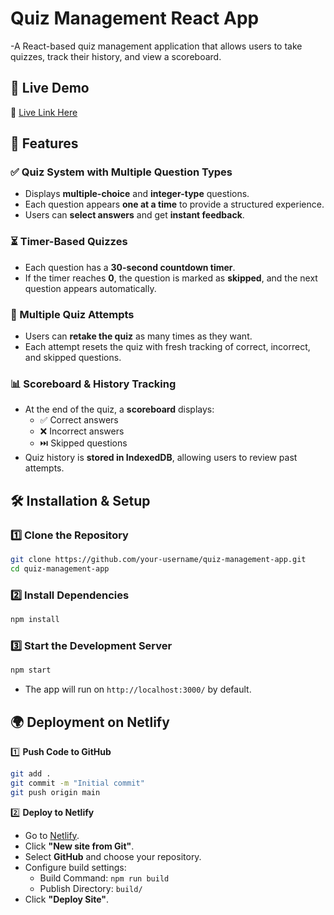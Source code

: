 # Quiz Management React App
-A React-based quiz management application that allows users to take quizzes, track their history, and view a scoreboard.

## 🚀 Live Demo
🔗 [Live Link Here](https://quize4u.netlify.app/)  

## 📌 Features

### ✅ Quiz System with Multiple Question Types
- Displays **multiple-choice** and **integer-type** questions.
- Each question appears **one at a time** to provide a structured experience.
- Users can **select answers** and get **instant feedback**.

### ⏳ Timer-Based Quizzes
- Each question has a **30-second countdown timer**.
- If the timer reaches **0**, the question is marked as **skipped**, and the next question appears automatically.

### 🔄 Multiple Quiz Attempts
- Users can **retake the quiz** as many times as they want.
- Each attempt resets the quiz with fresh tracking of correct, incorrect, and skipped questions.

### 📊 Scoreboard & History Tracking
- At the end of the quiz, a **scoreboard** displays:
  - ✅ Correct answers
  - ❌ Incorrect answers
  - ⏭️ Skipped questions
- Quiz history is **stored in IndexedDB**, allowing users to review past attempts.

## 🛠️ Installation & Setup

### 1️⃣ Clone the Repository
```bash
git clone https://github.com/your-username/quiz-management-app.git
cd quiz-management-app
```

### 2️⃣ Install Dependencies
```bash
npm install
```

### 3️⃣ Start the Development Server
```bash
npm start
```
- The app will run on `http://localhost:3000/` by default.

## 🌍 Deployment on Netlify

1️⃣ **Push Code to GitHub**
```bash
git add .
git commit -m "Initial commit"
git push origin main
```

2️⃣ **Deploy to Netlify**
- Go to [Netlify](https://www.netlify.com/).
- Click **"New site from Git"**.
- Select **GitHub** and choose your repository.
- Configure build settings:
  - Build Command: `npm run build`
  - Publish Directory: `build/`
- Click **"Deploy Site"**.

 

 
